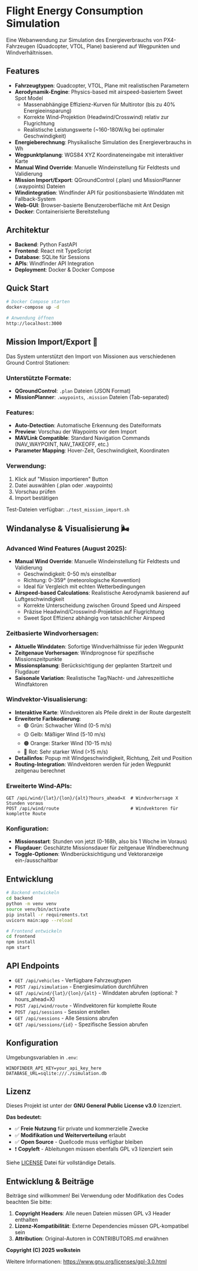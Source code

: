 # Flight Energy Consumption Simulation

Eine Webanwendung zur Simulation des Energieverbrauchs von PX4-Fahrzeugen (Quadcopter, VTOL, Plane) basierend auf Wegpunkten und Windverhältnissen.

## Features

- **Fahrzeugtypen**: Quadcopter, VTOL, Plane mit realistischen Parametern
- **Aerodynamik-Engine**: Physics-based mit airspeed-basiertem Sweet Spot Model
  - Massenabhängige Effizienz-Kurven für Multirotor (bis zu 40% Energieeinsparung)
  - Korrekte Wind-Projektion (Headwind/Crosswind) relativ zur Flugrichtung
  - Realistische Leistungswerte (~160-180W/kg bei optimaler Geschwindigkeit)
- **Energieberechnung**: Physikalische Simulation des Energieverbrauchs in Wh
- **Wegpunktplanung**: WGS84 XYZ Koordinateneingabe mit interaktiver Karte
- **Manual Wind Override**: Manuelle Windeinstellung für Feldtests und Validierung
- **Mission Import/Export**: QGroundControl (.plan) und MissionPlanner (.waypoints) Dateien
- **Windintegration**: Windfinder API für positionsbasierte Winddaten mit Fallback-System
- **Web-GUI**: Browser-basierte Benutzeroberfläche mit Ant Design
- **Docker**: Containerisierte Bereitstellung

## Architektur

- **Backend**: Python FastAPI
- **Frontend**: React mit TypeScript
- **Database**: SQLite für Sessions
- **APIs**: Windfinder API Integration
- **Deployment**: Docker & Docker Compose

## Quick Start

```bash
# Docker Compose starten
docker-compose up -d

# Anwendung öffnen
http://localhost:3000
```

## Mission Import/Export 🚁

Das System unterstützt den Import von Missionen aus verschiedenen Ground Control Stationen:

### Unterstützte Formate:
- **QGroundControl**: `.plan` Dateien (JSON Format)
- **MissionPlanner**: `.waypoints`, `.mission` Dateien (Tab-separated)

### Features:
- **Auto-Detection**: Automatische Erkennung des Dateiformats
- **Preview**: Vorschau der Waypoints vor dem Import
- **MAVLink Compatible**: Standard Navigation Commands (NAV_WAYPOINT, NAV_TAKEOFF, etc.)
- **Parameter Mapping**: Hover-Zeit, Geschwindigkeit, Koordinaten

### Verwendung:
1. Klick auf "Mission importieren" Button
2. Datei auswählen (.plan oder .waypoints)
3. Vorschau prüfen
4. Import bestätigen

Test-Dateien verfügbar: `./test_mission_import.sh`

## Windanalyse & Visualisierung 🌬️

### Advanced Wind Features (August 2025):
- **Manual Wind Override**: Manuelle Windeinstellung für Feldtests und Validierung
  - Geschwindigkeit: 0-50 m/s einstellbar
  - Richtung: 0-359° (meteorologische Konvention)  
  - Ideal für Vergleich mit echten Wetterbedingungen
- **Airspeed-based Calculations**: Realistische Aerodynamik basierend auf Luftgeschwindigkeit
  - Korrekte Unterscheidung zwischen Ground Speed und Airspeed
  - Präzise Headwind/Crosswind-Projektion auf Flugrichtung
  - Sweet Spot Effizienz abhängig von tatsächlicher Airspeed

### Zeitbasierte Windvorhersagen:
- **Aktuelle Winddaten**: Sofortige Windverhältnisse für jeden Wegpunkt
- **Zeitgenaue Vorhersagen**: Windprognose für spezifische Missionszeitpunkte
- **Missionsplanung**: Berücksichtigung der geplanten Startzeit und Flugdauer
- **Saisonale Variation**: Realistische Tag/Nacht- und Jahreszeitliche Windfaktoren

### Windvektor-Visualisierung:
- **Interaktive Karte**: Windvektoren als Pfeile direkt in der Route dargestellt
- **Erweiterte Farbkodierung**: 
  - 🟢 Grün: Schwacher Wind (0-5 m/s)
  - 🟡 Gelb: Mäßiger Wind (5-10 m/s)
  - 🟠 Orange: Starker Wind (10-15 m/s)
  - 🔴 Rot: Sehr starker Wind (>15 m/s)
- **Detailinfos**: Popup mit Windgeschwindigkeit, Richtung, Zeit und Position
- **Routing-Integration**: Windvektoren werden für jeden Wegpunkt zeitgenau berechnet

### Erweiterte Wind-APIs:
```
GET /api/wind/{lat}/{lon}/{alt}?hours_ahead=X  # Windvorhersage X Stunden voraus
POST /api/wind/route                           # Windvektoren für komplette Route
```

### Konfiguration:
- **Missionsstart**: Stunden von jetzt (0-168h, also bis 1 Woche im Voraus)
- **Flugdauer**: Geschätzte Missionsdauer für zeitgenaue Windberechnung
- **Toggle-Optionen**: Windberücksichtigung und Vektoranzeige ein-/ausschaltbar

## Entwicklung

```bash
# Backend entwickeln
cd backend
python -m venv venv
source venv/bin/activate
pip install -r requirements.txt
uvicorn main:app --reload

# Frontend entwickeln
cd frontend
npm install
npm start
```

## API Endpoints

- `GET /api/vehicles` - Verfügbare Fahrzeugtypen
- `POST /api/simulation` - Energiesimulation durchführen
- `GET /api/wind/{lat}/{lon}/{alt}` - Winddaten abrufen (optional: ?hours_ahead=X)
- `POST /api/wind/route` - Windvektoren für komplette Route
- `POST /api/sessions` - Session erstellen
- `GET /api/sessions` - Alle Sessions abrufen
- `GET /api/sessions/{id}` - Spezifische Session abrufen

## Konfiguration

Umgebungsvariablen in `.env`:
```
WINDFINDER_API_KEY=your_api_key_here
DATABASE_URL=sqlite:///./simulation.db
```

## Lizenz

Dieses Projekt ist unter der **GNU General Public License v3.0** lizenziert.

**Das bedeutet:**
- ✅ **Freie Nutzung** für private und kommerzielle Zwecke
- ✅ **Modifikation und Weiterverteilung** erlaubt
- ✅ **Open Source** - Quellcode muss verfügbar bleiben
- ❗ **Copyleft** - Ableitungen müssen ebenfalls GPL v3 lizenziert sein

Siehe [LICENSE](LICENSE) Datei für vollständige Details.

## Entwicklung & Beiträge

Beiträge sind willkommen! Bei Verwendung oder Modifikation des Codes beachten Sie bitte:

1. **Copyright Headers**: Alle neuen Dateien müssen GPL v3 Header enthalten
2. **Lizenz-Kompatibilität**: Externe Dependencies müssen GPL-kompatibel sein
3. **Attribution**: Original-Autoren in CONTRIBUTORS.md erwähnen

**Copyright (C) 2025 wolkstein**

Weitere Informationen: <https://www.gnu.org/licenses/gpl-3.0.html>
